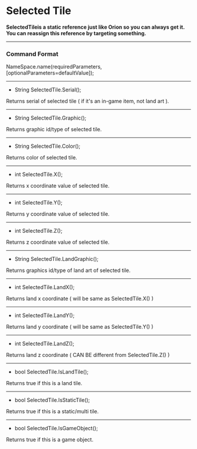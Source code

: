 # Selected Tile

**SelectedTileis a static reference just like Orion so you can always get it.
You can reassign this reference by targeting something.**

***

### Command Format

NameSpace.name(requiredParameters, [optionalParameters=defaultValue]);

***

- String SelectedTile.Serial();

Returns serial of selected tile ( if it's an in-game item, not land art ).

***

- String SelectedTile.Graphic();

Returns graphic id/type of selected tile.

***

- String SelectedTile.Color();

Returns color of selected tile.

***

- int SelectedTile.X();

Returns x coordinate value of selected tile.

***

- int SelectedTile.Y();

Returns y coordinate value of selected tile.

***

- int SelectedTile.Z();

Returns z coordinate value of selected tile.

***

- String SelectedTile.LandGraphic();

Returns graphics id/type of land art of selected tile.

***

- int SelectedTile.LandX();

Returns land x coordinate ( will be same as SelectedTile.X() )

***

- int SelectedTile.LandY();

Returns land y coordinate ( will be same as SelectedTile.Y() )

***

- int SelectedTile.LandZ();

Returns land z coordinate ( CAN BE different from SelectedTile.Z() )

***

- bool SelectedTile.IsLandTile();

Returns true if this is a land tile.

***

- bool SelectedTile.IsStaticTile();

Returns true if this is a static/multi tile.

***

- bool SelectedTile.IsGameObject();

Returns true if this is a game object.
